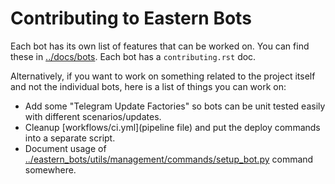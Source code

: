 # Contributing to Eastern Bots

Each bot has its own list of features that can be worked on. You can find these in [../docs/bots](here). Each bot has a
`contributing.rst` doc.

Alternatively, if you want to work on something related to the project itself and not the individual bots, here is a
list of things you can work on:

- Add some "Telegram Update Factories" so bots can be unit tested easily with different scenarios/updates.
- Cleanup [workflows/ci.yml](pipeline file) and put the deploy commands into a separate script.
- Document usage of [../eastern_bots/utils/management/commands/setup_bot.py](setup_bot) command somewhere.
